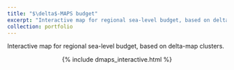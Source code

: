 ```yaml
---
title: "$\delta$-MAPS budget"
excerpt: "Interactive map for regional sea-level budget, based on delta-map clusters. <br/><img src='/images/500x300.png'>"
collection: portfolio
---
```


Interactive map for regional sea-level budget, based on delta-map clusters. 
<center>
{% include dmaps_interactive.html %}
</center>
